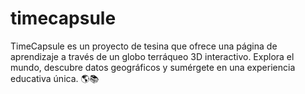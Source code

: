 # timecapsule
TimeCapsule es un proyecto de tesina que ofrece una página de aprendizaje a través de un globo terráqueo 3D interactivo. Explora el mundo, descubre datos geográficos y sumérgete en una experiencia educativa única. 🌎📚
